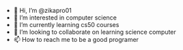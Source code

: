 - 👋 Hi, I’m @zikapro01
- 👀 I’m interested in computer science
- 🌱 I’m currently learning cs50 courses
- 💞️ I’m looking to collaborate on learning science computer
- 📫 How to reach me to be a good programer

<!---
zikapro01/zikapro01 is a ✨ special ✨ repository because its `README.md` (this file) appears on your GitHub profile.
You can click the Preview link to take a look at your changes.
--->
